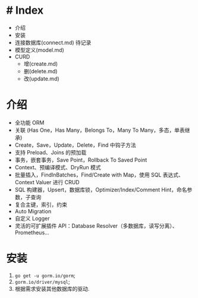 # # Index

- 介绍
- 安装
- 连接数据库(connect.md) 待记录
- 模型定义(model.md)
- CURD
  - 增(create.md)
  - 删(delete.md)
  - 改(update.md)

# 介绍

- 全功能 ORM
- 关联 (Has One，Has Many，Belongs To，Many To Many，多态，单表继承)
- Create，Save，Update，Delete，Find 中钩子方法
- 支持 Preload、Joins 的预加载
- 事务，嵌套事务，Save Point，Rollback To Saved Point
- Context、预编译模式、DryRun 模式
- 批量插入，FindInBatches，Find/Create with Map，使用 SQL 表达式、Context Valuer 进行 CRUD
- SQL 构建器，Upsert，数据库锁，Optimizer/Index/Comment Hint，命名参数，子查询
- 复合主键，索引，约束
- Auto Migration
- 自定义 Logger
- 灵活的可扩展插件 API：Database Resolver（多数据库，读写分离）、Prometheus…

# 安装

1. `go get -u gorm.io/gorm`;
2. `gorm.io/driver/mysql`;
3. 根据需求安装其他数据库的驱动.
